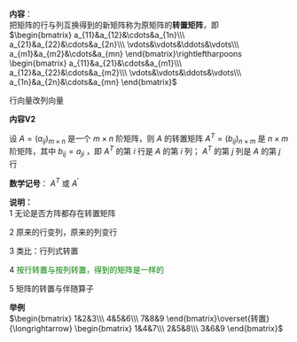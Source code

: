 **内容**：  
把矩阵的行与列互换得到的新矩阵称为原矩阵的**转置矩阵**，即  
 $\begin{bmatrix}  
a_{11}&a_{12}&\cdots&a_{1n}\\\   
a_{21}&a_{22}&\cdots&a_{2n}\\\   
\vdots&\vdots&\ddots&\vdots\\\   
a_{m1}&a_{m2}&\cdots&a_{mn}  
\end{bmatrix}\rightleftharpoons  
\begin{bmatrix}  
a_{11}&a_{21}&\cdots&a_{m1}\\\   
a_{12}&a_{22}&\cdots&a_{m2}\\\   
\vdots&\vdots&\ddots&\vdots\\\   
a_{1n}&a_{2n}&\cdots&a_{mn}  
\end{bmatrix}$   
  
行向量改列向量  
  
**内容V2**  
  
设 $A=(a_{ij})_{m\times n}$ 是一个 $m\times n$ 阶矩阵，则 $A$ 的转置矩阵 $A^T=(b_{ij})_{n\times m}$ 是 $n\times m$ 阶矩阵，其中 $b_{ij}=a_{ji}$ ，即 $A^T$ 的第 $i$ 行是 $A$ 的第 $i$ 列； $A^T$ 的第 $j$ 列是 $A$ 的第 $j$ 行  
  
**数学记号**： $A^T\text{ 或 }A^\prime$   
  
**说明：**  
1 无论是否方阵都存在转置矩阵  
  
2 原来的行变列，原来的列变行  
  
3 类比：行列式转置  
  
4 <font color=green>按行转置与按列转置，得到的矩阵是一样的</font>  
  
5 矩阵的转置与伴随算子  
  
**举例**  
 $\begin{bmatrix}  
1&2&3\\\ 4&5&6\\\ 7&8&9  
\end{bmatrix}\overset{转置}{\longrightarrow}  
\begin{bmatrix}  
1&4&7\\\ 2&5&8\\\ 3&6&9  
\end{bmatrix}$   
